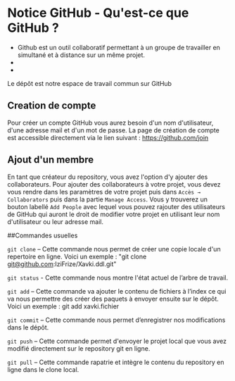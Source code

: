 # Notice GitHub - Qu'est-ce que GitHub ?


- Github est un outil collaboratif permettant à un groupe de travailler en simultané et à distance sur un même projet.
- 
- 

Le dépôt est notre espace de travail commun sur GitHub

## Creation de compte

Pour créer un compte GitHub vous aurez besoin d'un nom d'utilisateur, d'une adresse mail et d'un mot de passe.
La page de création de compte est accessible directement via le lien suivant : https://github.com/join

## Ajout d'un membre

En tant que créateur du repository, vous avez l'option d'y ajouter des collaborateurs. Pour ajouter des collaborateurs à votre projet, vous devez vous rendre dans les paramètres de votre projet puis dans `Accès → Collaborators` puis dans la partie `Manage Access`. Vous y trouverez un bouton labellé `Add People` avec lequel vous pouvez rajouter des utilisateurs de GitHub qui auront le droit de modifier votre projet en utilisant leur nom d'utilisateur ou leur adresse mail.

##Commandes usuelles

`git clone` – Cette commande nous permet de créer une copie locale d'un repertoire en ligne.
Voici un exemple : "git clone git@github.com:IziFrize/Xavki.ddl.git"

`git status` - Cette commande nous montre l'état actuel de l’arbre de travail.

`git add` – Cette commande va ajouter le contenu de fichiers à l’index ce qui va nous permettre des créer des paquets à envoyer ensuite sur le dépôt.
Voici un exemple : git add xavki.fichier

`git commit` – Cette commande nous permet d’enregistrer nos modifications dans le dépôt.

`git push` – Cette commande permet d'envoyer le projet local que vous avez modifié directement sur le repository git en ligne.

`git pull` – Cette commande rapatrie et intègre le contenu du repository en ligne dans le clone local.



